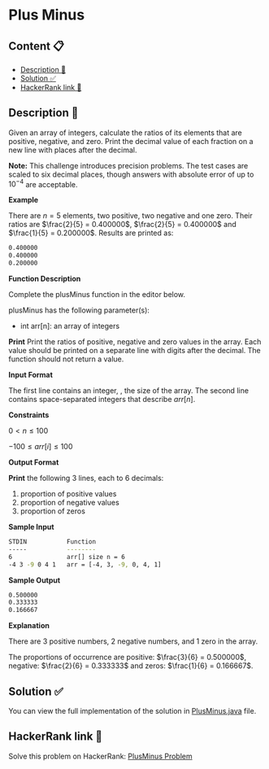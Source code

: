 # Plus Minus

## Content 📋
- [Description 📃](#description-)
- [Solution ✅](#solution-)
- [HackerRank link 🔗](#hackerrank-link-)

## Description 📃
Given an array of integers, calculate the ratios of its elements that are positive, negative, and zero. Print the decimal value of each fraction on a new line with  places after the decimal.

**Note:** This challenge introduces precision problems. The test cases are scaled to six decimal places, though answers with absolute error of up to $10^{-4}$ are acceptable.

**Example**

There are $n = 5$ elements, two positive, two negative and one zero. Their ratios are $\frac{2}{5} = 0.400000$, $\frac{2}{5} = 0.400000$ and $\frac{1}{5} = 0.200000$. Results are printed as:

```bash
0.400000
0.400000
0.200000
```

**Function Description**

Complete the plusMinus function in the editor below.

plusMinus has the following parameter(s):

- int arr[n]: an array of integers

**Print**
Print the ratios of positive, negative and zero values in the array. Each value should be printed on a separate line with  digits after the decimal. The function should not return a value.

**Input Format**

The first line contains an integer, , the size of the array.
The second line contains  space-separated integers that describe $arr[n]$.

**Constraints**

$0 < n \leq 100$

$-100 \leq arr[i] \leq 100$

**Output Format**

**Print** the following $3$ lines, each to $6$ decimals:

1. proportion of positive values
2. proportion of negative values
3. proportion of zeros

**Sample Input**

```bash
STDIN           Function
-----           --------
6               arr[] size n = 6
-4 3 -9 0 4 1   arr = [-4, 3, -9, 0, 4, 1]
```

**Sample Output**

```bash
0.500000
0.333333
0.166667
```

**Explanation**

There are $3$ positive numbers, $2$ negative numbers, and $1$ zero in the array.

The proportions of occurrence are positive: $\frac{3}{6} = 0.500000$, negative: $\frac{2}{6} = 0.333333$ and zeros: $\frac{1}{6} = 0.166667$.

## Solution ✅
You can view the full implementation of the solution in [PlusMinus.java](PlusMinus.java) file.

## HackerRank link 🔗
Solve this problem on HackerRank: [PlusMinus Problem](https://www.hackerrank.com/challenges/plus-minus/problem)